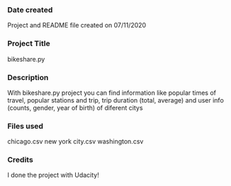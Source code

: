 ### Date created
Project and README file created on 07/11/2020

### Project Title
bikeshare.py

### Description
With bikeshare.py project you can find information like popular times of travel, popular stations and trip, trip duration (total, average) and user info (counts, gender, year of birth) of diferent citys

### Files used
chicago.csv
new york city.csv
washington.csv

### Credits
I done the project with Udacity! 
